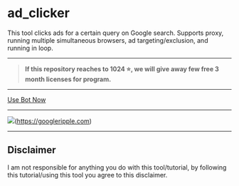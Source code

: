# ad_clicker

This tool clicks ads for a certain query on Google search. Supports proxy, running multiple simultaneous browsers, ad targeting/exclusion, and running in loop.

---

> **If this repository reaches to 1024 ⭐, we will give away few free 3 month licenses for program.**

---

[Use Bot Now](https://googleripple.com)

---

<img src="https://i.imgur.com/ybvxPzY.png">(https://googleripple.com)

---

## Disclaimer

I am not responsible for anything you do with this tool/tutorial, by following this tutorial/using this tool you agree to this disclaimer.
